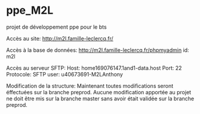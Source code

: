 ﻿# ppe_M2L
projet de développement ppe pour le bts

Accès au site:
  http://m2l.famille-leclercq.fr/

Accès à la base de données:
  http://m2l.famille-leclercq.fr/phpmyadmin
  id: m2l

Accès au serveur SFTP:
  Host: home169076147.1and1-data.host
  Port: 22
  Protocole: SFTP
  user: u40673691-M2LAnthony

Modification de la structure:
Maintenant toutes modifications seront éffectuées sur la branche preprod. Aucune modification apportée au projet ne doit être mis
sur la branche master sans avoir était validée sur la branche preprod.
